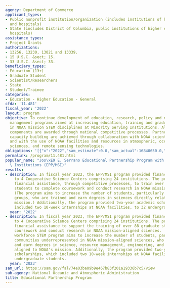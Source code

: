 ```yaml
---
agency: Department of Commerce
applicant_types:
- Public nonprofit institution/organization (includes institutions of higher education
  and hospitals)
- State (includes District of Columbia, public institutions of higher education and
  hospitals)
assistance_types:
- Project Grants
authorizations:
- 13256, 13230, 13021 and 13339.
- 15 U.S.C. &sect; 15.
- 33 U.S.C. &sect; 33.
beneficiary_types:
- Education (13+)
- Graduate Student
- Scientist/Researchers
- State
- Student/Trainee
categories:
- Education - Higher Education - General
cfda: '11.481'
fiscal_year: '2022'
layout: program
objective: To continue development of education, research, policy and natural resource
  management programs aimed at increasing education, training and graduation rates
  in NOAA mission STEM disciplines at Minority Serving Institutions. All EPP/MSI program
  components are awarded through national competitive processes. Partnerships and
  capacity building are achieved through collaboration with NOAA scientists and managers
  and with the use of NOAA facilities and resources in atmospheric, oceanic, environmental
  sciences, and remote sensing technologies.
obligations: '[{"x":"2022","sam_estimate":0.0,"sam_actual":16840650.0,"usa_spending_actual":16840650.0},{"x":"2023","sam_estimate":17523807.0,"sam_actual":0.0,"usa_spending_actual":0.0},{"x":"2024","sam_estimate":20750000.0,"sam_actual":0.0,"usa_spending_actual":0.0}]'
permalink: /program/11.481.html
popular_name: "Jos\xE9 E. Serrano Educational Partnership Program with Minority Serving\
  \ Institutions (EPP/MSI)"
results:
- description: In fiscal year 2022, the EPP/MSI program provided financial assistance
    to 4 Cooperative Science Centers comprising 24 institutions. The program provided
    financial assistance, through competitive processes, to train over 87 graduate
    students to complete coursework and conduct research in NOAA mission-aligned sciences.
    (The program aims to increase the number of students, particularly from underrepresented
    groups, who are trained and earn degrees in sciences directly related to NOAA's
    mission.) Additionally, the program provided two-year academic scholarships, which
    included two 10-week internships at NOAA facilities, to 32 undergraduate students.
  year: '2022'
- description: In fiscal year 2023, The EPP/MSI program provided financial assistance
    to 4 Cooperative Science Centers comprising 24 institutions. The program provided
    financial assistance to support the training of over 88 graduate students to complete
    coursework and conduct research in NOAA mission-aligned sciences.  This future
    workforce STEM program aims to increase the number of students, particularly from
    communities underrepresented in NOAA mission-aligned sciences, who are trained
    and earn degrees in science, resource management, engineering, and policy directly
    aligned to NOAA's mission. Additionally, the program provided two-year academic
    scholarships, which included two 10-week internships at NOAA facilities, to 44
    undergraduate students.
  year: '2023'
sam_url: https://sam.gov/fal/74e03ba09b9e467b83f201a19336b7c5/view
sub-agency: National Oceanic and Atmospheric Administration
title: Educational Partnership Program
---
```

